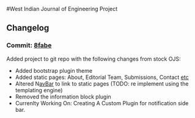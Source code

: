 #West Indian Journal of Engineering Project


## Changelog
 
### Commit: [8fabe](https://github.com/Snickdx/WIJE/commit/8fabe1e2d68bf1c370f89402285cf89f74d619b9)

Added project to git repo with the following changes from stock OJS:

* Added bootstrap plugin theme
* Added static pages: About, Editorial Team, Submissions, Contact [etc](http://138.197.231.114/ojs/index.php/testj/management/settings/website)
* Altered N[avBar](https://github.com/Snickdx/WIJE/blob/master/templates/frontend/components/primaryNavMenu.tpl) to link to static pages (TODO: re implement using the templating engine)
* Removed the information block plugin
* Currenlty Working On: Creating A Custom Plugin for notification side bar.
